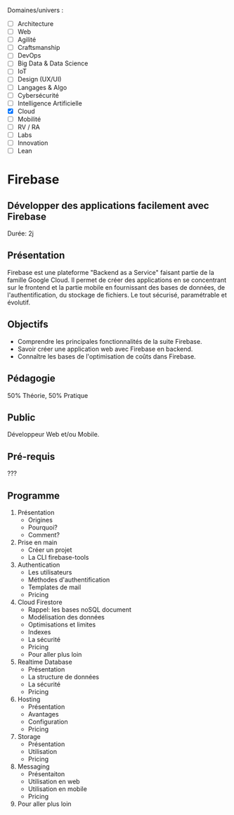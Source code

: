 Domaines/univers : 
- [ ] Architecture
- [ ] Web
- [ ] Agilité
- [ ] Craftsmanship
- [ ] DevOps
- [ ] Big Data & Data Science
- [ ] IoT
- [ ] Design (UX/UI)
- [ ] Langages & Algo
- [ ] Cybersécurité
- [ ] Intelligence Artificielle
- [x] Cloud
- [ ] Mobilité
- [ ] RV / RA
- [ ] Labs
- [ ] Innovation
- [ ] Lean

# Firebase

## Développer des applications facilement avec Firebase

Durée: 2j

## Présentation

Firebase est une plateforme "Backend as a Service" faisant partie de la famille Google Cloud. Il permet de créer des applications
en se concentrant sur le frontend et la partie mobile en fournissant des bases de données, de l'authentification, du stockage de fichiers.
Le tout sécurisé, paramétrable et évolutif.

## Objectifs

 - Comprendre les principales fonctionnalités de la suite Firebase.
 - Savoir créer une application web avec Firebase en backend. 
 - Connaître les bases de l'optimisation de coûts dans Firebase.

## Pédagogie

50% Théorie, 50% Pratique

## Public

Développeur Web et/ou Mobile.

## Pré-requis

???

## Programme

1. Présentation
    - Origines
    - Pourquoi?
    - Comment?
2. Prise en main
    - Créer un projet
    - La CLI firebase-tools 
3. Authentication
    - Les utilisateurs
    - Méthodes d'authentification
    - Templates de mail
    - Pricing 
4. Cloud Firestore
    - Rappel: les bases noSQL document
    - Modélisation des données
    - Optimisations et limites
    - Indexes
    - La sécurité
    - Pricing
    - Pour aller plus loin 
5. Realtime Database
    - Présentation
    - La structure de données
    - La sécurité
    - Pricing 
6. Hosting
    - Présentation
    - Avantages
    - Configuration
    - Pricing 
7. Storage
    - Présentation
    - Utilisation
    - Pricing
8. Messaging
    - Présentaiton
    - Utilisation en web
    - Utilisation en mobile
    - Pricing
9. Pour aller plus loin
  
  
